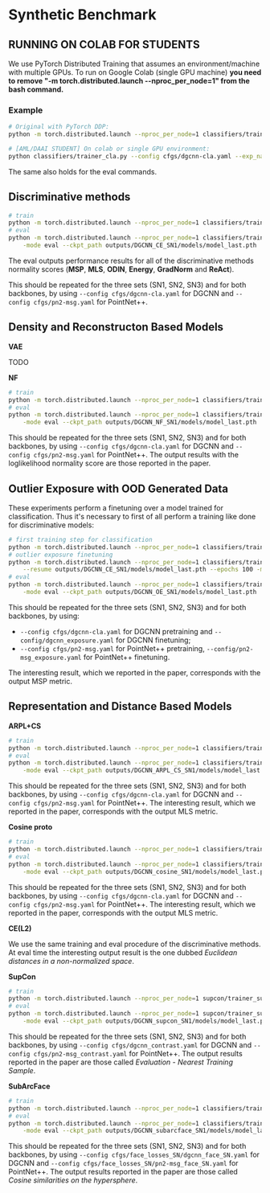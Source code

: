# Synthetic Benchmark 

## RUNNING ON COLAB FOR STUDENTS
We use PyTorch Distributed Training that assumes an environment/machine with multiple GPUs. To run on Google Colab (single GPU machine) **you need to remove "-m torch.distributed.launch --nproc_per_node=1" from the bash command.**

### Example
```bash
# Original with PyTorch DDP:
python -m torch.distributed.launch --nproc_per_node=1 classifiers/trainer_cla.py --config cfgs/dgcnn-cla.yaml --exp_name DGCNN_CE_SN1 --src SN1 --loss CE 

# [AML/DAAI STUDENT] On colab or single GPU environment:
python classifiers/trainer_cla.py --config cfgs/dgcnn-cla.yaml --exp_name DGCNN_CE_SN1 --src SN1 --loss CE 
```
The same also holds for the eval commands.


## Discriminative methods

```bash
# train
python -m torch.distributed.launch --nproc_per_node=1 classifiers/trainer_cla.py --config cfgs/dgcnn-cla.yaml --exp_name DGCNN_CE_SN1 --src SN1 --loss CE 
# eval
python -m torch.distributed.launch --nproc_per_node=1 classifiers/trainer_cla.py --config cfgs/dgcnn-cla.yaml --exp_name DGCNN_CE_SN1 --src SN1 --loss CE \
    -mode eval --ckpt_path outputs/DGCNN_CE_SN1/models/model_last.pth
```

The eval outputs performance results for all of the discriminative methods normality scores (**MSP**,
**MLS**, **ODIN**, **Energy**, **GradNorm** and **ReAct**). 

This should be repeated for the three sets (SN1, SN2, SN3) and for both backbones, by using
`--config cfgs/dgcnn-cla.yaml` for DGCNN and `--config cfgs/pn2-msg.yaml` for PointNet++. 

## Density and Reconstructon Based Models

**VAE**

TODO

**NF**

```bash
# train
python -m torch.distributed.launch --nproc_per_node=1 classifiers/trainer_NF.py --config cfgs/dgcnn-cla.yaml --exp_name DGCNN_NF_SN1 --src SN1
# eval
python -m torch.distributed.launch --nproc_per_node=1 classifiers/trainer_NF.py --config cfgs/dgcnn-cla.yaml --exp_name DGCNN_NF_SN1 --src SN1 \
    -mode eval --ckpt_path outputs/DGCNN_NF_SN1/models/model_last.pth
```

This should be repeated for the three sets (SN1, SN2, SN3) and for both backbones, by using
`--config cfgs/dgcnn-cla.yaml` for DGCNN and `--config cfgs/pn2-msg.yaml` for PointNet++. 
The output results with the loglikelihood normality score are those reported in the paper. 

## Outlier Exposure with OOD Generated Data

These experiments perform a finetuning over a model trained for classification. Thus it's necessary
to first of all perform a training like done for discriminative models: 

```bash
# first training step for classification
python -m torch.distributed.launch --nproc_per_node=1 classifiers/trainer_cla.py --config cfgs/dgcnn-cla.yaml --exp_name DGCNN_CE_SN1 --src SN1 --loss CE 
# outlier exposure finetuning
python -m torch.distributed.launch --nproc_per_node=1 classifiers/trainer_cla.py --config cfgs/dgcnn_exposure.yaml --exp_name DGCNN_OE_SN1 --src SN1 --loss CE \
    --resume outputs/DGCNN_CE_SN1/models/model_last.pth --epochs 100 -mode 'train_exposure'
# eval
python -m torch.distributed.launch --nproc_per_node=1 classifiers/trainer_cla.py --config cfgs/dgcnn-cla.yaml --exp_name DGCNN_OE_SN1 --src SN1 --loss CE \
    -mode eval --ckpt_path outputs/DGCNN_OE_SN1/models/model_last.pth
```

This should be repeated for the three sets (SN1, SN2, SN3) and for both backbones, by using:

 - `--config cfgs/dgcnn-cla.yaml` for DGCNN pretraining and `--config/dgcnn_exposure.yaml` for DGCNN finetuning;
 - `--config cfgs/pn2-msg.yaml` for PointNet++ pretraining, `--config/pn2-msg_exposure.yaml` for PointNet++ finetuning. 

The interesting result, which we reported in the paper, corresponds with the output MSP metric. 

## Representation and Distance Based Models

**ARPL+CS**

```bash
# train
python -m torch.distributed.launch --nproc_per_node=1 classifiers/trainer_cla.py --config cfgs/dgcnn-cla.yaml --exp_name DGCNN_ARPL_CS_SN1 --src SN1 --loss ARPL --cs
# eval
python -m torch.distributed.launch --nproc_per_node=1 classifiers/trainer_cla.py --config cfgs/dgcnn-cla.yaml --exp_name DGCNN_ARPL_CS_SN1 --src SN1 --loss ARPL --cs \
    -mode eval --ckpt_path outputs/DGCNN_ARPL_CS_SN1/models/model_last.pth
```

This should be repeated for the three sets (SN1, SN2, SN3) and for both backbones, by using
`--config cfgs/dgcnn-cla.yaml` for DGCNN and `--config cfgs/pn2-msg.yaml` for PointNet++. 
The interesting result, which we reported in the paper, corresponds with the output MLS metric. 

**Cosine proto**

```bash
# train
python -m torch.distributed.launch --nproc_per_node=1 classifiers/trainer_cla.py --config cfgs/dgcnn-cla.yaml --exp_name DGCNN_cosine_SN1 --src SN1 --loss cosine
# eval
python -m torch.distributed.launch --nproc_per_node=1 classifiers/trainer_cla.py --config cfgs/dgcnn-cla.yaml --exp_name DGCNN_cosine_SN1 --src SN1 --loss cosine \
    -mode eval --ckpt_path outputs/DGCNN_cosine_SN1/models/model_last.pth
```

This should be repeated for the three sets (SN1, SN2, SN3) and for both backbones, by using
`--config cfgs/dgcnn-cla.yaml` for DGCNN and `--config cfgs/pn2-msg.yaml` for PointNet++. 
The interesting result, which we reported in the paper, corresponds with the output MLS metric. 

**CE(L2)**

We use the same training and eval procedure of the discriminative methods. At eval time the
interesting output result is the one dubbed *Euclidean distances in a non-normalized space*.

**SupCon**

```bash
# train
python -m torch.distributed.launch --nproc_per_node=1 supcon/trainer_supcon.py --config cfgs/dgcnn_contrast.yaml --exp_name DGCNN_supcon_SN1 --src SN1
# eval 
python -m torch.distributed.launch --nproc_per_node=1 supcon/trainer_supcon.py --config cfgs/dgcnn_contrast.yaml --exp_name DGCNN_supcon_SN1 --src SN1 \
    -mode eval --ckpt_path outputs/DGCNN_supcon_SN1/models/model_last.pth
```

This should be repeated for the three sets (SN1, SN2, SN3) and for both backbones, by using
`--config cfgs/dgcnn_contrast.yaml` for DGCNN and `--config cfgs/pn2-msg_contrast.yaml` for PointNet++. 
The output results reported in the paper are those called *Evaluation - Nearest Training Sample*.


**SubArcFace**

```bash
# train
python -m torch.distributed.launch --nproc_per_node=1 classifiers/trainer_cla.py --config cfgs/face_losses_SN/dgcnn_face_SN.yaml --exp_name DGCNN_subarcface_SN1 --src SN1 --loss subcenter_arcface --epochs 500
# eval
python -m torch.distributed.launch --nproc_per_node=1 classifiers/trainer_cla.py --config cfgs/face_losses_SN/dgcnn_face_SN.yaml --exp_name DGCNN_subarcface_SN1 --src SN1 --loss subcenter_arcface --epochs 500 \
    -mode eval --ckpt_path outputs/DGCNN_subarcface_SN1/models/model_last.pth
```

This should be repeated for the three sets (SN1, SN2, SN3) and for both backbones, by using
`--config cfgs/face_losses_SN/dgcnn_face_SN.yaml` for DGCNN and `--config cfgs/face_losses_SN/pn2-msg_face_SN.yaml` for PointNet++. 
The output results reported in the paper are those called *Cosine similarities on the hypersphere*.

